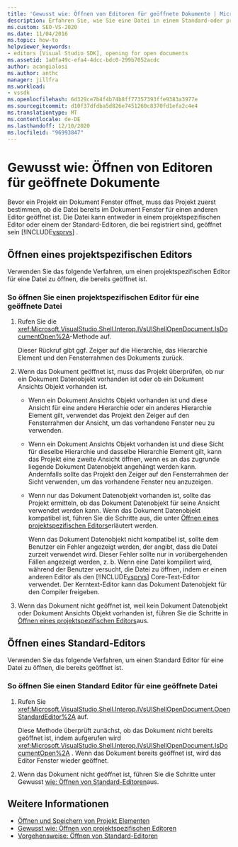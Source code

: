 ```yaml
---
title: 'Gewusst wie: Öffnen von Editoren für geöffnete Dokumente | Microsoft-Dokumentation'
description: Erfahren Sie, wie Sie eine Datei in einem Standard-oder projektspezifischen Editor öffnen. Wenn ein Projekt ein Dokument Fenster öffnet, muss festgestellt werden, ob die Datei bereits geöffnet ist.
ms.custom: SEO-VS-2020
ms.date: 11/04/2016
ms.topic: how-to
helpviewer_keywords:
- editors [Visual Studio SDK], opening for open documents
ms.assetid: 1a0fa49c-efa4-4dcc-bdc0-299b7052acdc
author: acangialosi
ms.author: anthc
manager: jillfra
ms.workload:
- vssdk
ms.openlocfilehash: 6d329ce7b4f4b74b8ff77357393ffe9383a3977e
ms.sourcegitcommit: d10f37dfdba5d826e7451260c8370fd1efa2c4e4
ms.translationtype: MT
ms.contentlocale: de-DE
ms.lasthandoff: 12/10/2020
ms.locfileid: "96993847"
---
```

# <a name="how-to-open-editors-for-open-documents"></a>Gewusst wie: Öffnen von Editoren für geöffnete Dokumente
Bevor ein Projekt ein Dokument Fenster öffnet, muss das Projekt zuerst bestimmen, ob die Datei bereits im Dokument Fenster für einen anderen Editor geöffnet ist. Die Datei kann entweder in einem projektspezifischen Editor oder einem der Standard-Editoren, die bei registriert sind, geöffnet sein [!INCLUDE[vsprvs](../code-quality/includes/vsprvs_md.md)] .

## <a name="open-a-project-specific-editor"></a>Öffnen eines projektspezifischen Editors
 Verwenden Sie das folgende Verfahren, um einen projektspezifischen Editor für eine Datei zu öffnen, die bereits geöffnet ist.

### <a name="to-open-a-project-specific-editor-for-an-open-file"></a>So öffnen Sie einen projektspezifischen Editor für eine geöffnete Datei

1. Rufen Sie die <xref:Microsoft.VisualStudio.Shell.Interop.IVsUIShellOpenDocument.IsDocumentOpen%2A>-Methode auf.

    Dieser Rückruf gibt ggf. Zeiger auf die Hierarchie, das Hierarchie Element und den Fensterrahmen des Dokuments zurück.

2. Wenn das Dokument geöffnet ist, muss das Projekt überprüfen, ob nur ein Dokument Datenobjekt vorhanden ist oder ob ein Dokument Ansichts Objekt vorhanden ist.

   - Wenn ein Dokument Ansichts Objekt vorhanden ist und diese Ansicht für eine andere Hierarchie oder ein anderes Hierarchie Element gilt, verwendet das Projekt den Zeiger auf den Fensterrahmen der Ansicht, um das vorhandene Fenster neu zu verwenden.

   - Wenn ein Dokument Ansichts Objekt vorhanden ist und diese Sicht für dieselbe Hierarchie und dasselbe Hierarchie Element gilt, kann das Projekt eine zweite Ansicht öffnen, wenn es an das zugrunde liegende Dokument Datenobjekt angehängt werden kann. Andernfalls sollte das Projekt den Zeiger auf den Fensterrahmen der Sicht verwenden, um das vorhandene Fenster neu anzuzeigen.

   - Wenn nur das Dokument Datenobjekt vorhanden ist, sollte das Projekt ermitteln, ob das Dokument Datenobjekt für seine Ansicht verwendet werden kann. Wenn das Dokument Datenobjekt kompatibel ist, führen Sie die Schritte aus, die unter [Öffnen eines projektspezifischen Editors](../extensibility/how-to-open-project-specific-editors.md)erläutert werden.

     Wenn das Dokument Datenobjekt nicht kompatibel ist, sollte dem Benutzer ein Fehler angezeigt werden, der angibt, dass die Datei zurzeit verwendet wird. Dieser Fehler sollte nur in vorübergehenden Fällen angezeigt werden, z. b. Wenn eine Datei kompiliert wird, während der Benutzer versucht, die Datei zu öffnen, indem er einen anderen Editor als den [!INCLUDE[vsprvs](../code-quality/includes/vsprvs_md.md)] Core-Text-Editor verwendet. Der Kerntext-Editor kann das Dokument Datenobjekt für den Compiler freigeben.

3. Wenn das Dokument nicht geöffnet ist, weil kein Dokument Datenobjekt oder Dokument Ansichts Objekt vorhanden ist, führen Sie die Schritte in [Öffnen eines projektspezifischen Editors](../extensibility/how-to-open-project-specific-editors.md)aus.

## <a name="open-a-standard-editor"></a>Öffnen eines Standard-Editors
 Verwenden Sie das folgende Verfahren, um einen Standard Editor für eine Datei zu öffnen, die bereits geöffnet ist.

### <a name="to-open-a-standard-editor-for-an-open-file"></a>So öffnen Sie einen Standard Editor für eine geöffnete Datei

1. Rufen Sie <xref:Microsoft.VisualStudio.Shell.Interop.IVsUIShellOpenDocument.OpenStandardEditor%2A> auf.

     Diese Methode überprüft zunächst, ob das Dokument nicht bereits geöffnet ist, indem aufgerufen wird <xref:Microsoft.VisualStudio.Shell.Interop.IVsUIShellOpenDocument.IsDocumentOpen%2A> . Wenn das Dokument bereits geöffnet ist, wird das Editor Fenster wieder geöffnet.

2. Wenn das Dokument nicht geöffnet ist, führen Sie die Schritte unter Gewusst [wie: Öffnen von Standard-Editoren](../extensibility/how-to-open-standard-editors.md)aus.

## <a name="see-also"></a>Weitere Informationen
- [Öffnen und Speichern von Projekt Elementen](../extensibility/internals/opening-and-saving-project-items.md)
- [Gewusst wie: Öffnen von projektspezifischen Editoren](../extensibility/how-to-open-project-specific-editors.md)
- [Vorgehensweise: Öffnen von Standard-Editoren](../extensibility/how-to-open-standard-editors.md)
